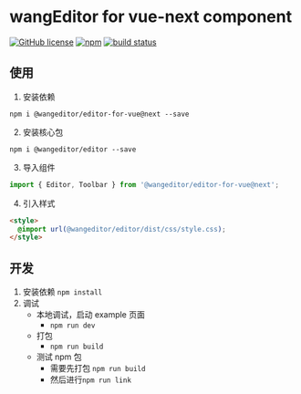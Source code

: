 # wangEditor for vue-next component

[![GitHub license](https://img.shields.io/badge/license-MIT-blue.svg)](https://github.com/facebook/react/blob/main/LICENSE) [![npm](https://img.shields.io/npm/v/@wangeditor/editor-for-vue/next.svg)](https://www.npmjs.com/package/@wangeditor/editor-for-vue/v/next) [![build status](https://github.com/vuejs/vue-next/actions/workflows/ci.yml/badge.svg?branch=master)](https://github.com/wangeditor-team/wangEditor-for-vue3/actions)

## 使用

1. 安装依赖

```shell
npm i @wangeditor/editor-for-vue@next --save
```

2. 安装核心包

```shell
npm i @wangeditor/editor --save
```

3. 导入组件

```ts
import { Editor, Toolbar } from '@wangeditor/editor-for-vue@next';
```

4. 引入样式

```html
<style>
  @import url(@wangeditor/editor/dist/css/style.css);
</style>
```

## 开发

1. 安装依赖 `npm install`
2. 调试
   - 本地调试，启动 example 页面
     - `npm run dev`
   - 打包
     - `npm run build`
   - 测试 npm 包
     - 需要先打包 `npm run build`
     - 然后进行`npm run link`
